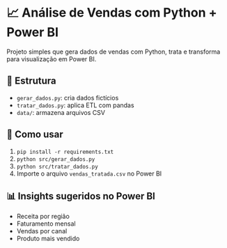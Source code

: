 # 📈 Análise de Vendas com Python + Power BI

Projeto simples que gera dados de vendas com Python, trata e transforma para visualização em Power BI.

## 📁 Estrutura
- `gerar_dados.py`: cria dados fictícios
- `tratar_dados.py`: aplica ETL com pandas
- `data/`: armazena arquivos CSV

## 🚀 Como usar
1. `pip install -r requirements.txt`
2. `python src/gerar_dados.py`
3. `python src/tratar_dados.py`
4. Importe o arquivo `vendas_tratada.csv` no Power BI

## 📊 Insights sugeridos no Power BI
- Receita por região
- Faturamento mensal
- Vendas por canal
- Produto mais vendido
